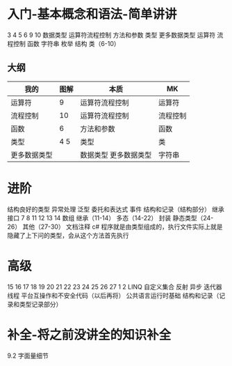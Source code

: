 # 入门-基本概念和语法-简单讲讲
3 4 5 6 9 10
数据类型 运算符流程控制 方法和参数 类型 更多数据类型
运算符 流程控制 函数 字符串 枚举 结构 类（6-10） 
## 大纲
| 我的         | 图解 | 本质                  | MK       |
| ------------ | ---- | --------------------- | -------- |
| 运算符       | 9    | 运算符流程控制        | 运算符   |
| 流程控制     | 10   | 运算符流程控制        | 流程控制 |
| 函数         | 6    | 方法和参数            | 函数     |
| 类型         | 4 5    | 类型                  | 类       |
| 更多数据类型 |      | 数据类型 更多数据类型 | 字符串         |
# 进阶
结构良好的类型 异常处理 泛型 委托和表达式 事件 结构和记录（结构部分） 继承 接口
7 8  11 12 13 14
数组 继承（11-14） 多态（14-22） 封装 静态类型（24-26） 其他（27-30）
文档注释
c# 程序就是由类型组成的，执行文件实际上就是隐藏了上下问的类型，会从这个方法首先执行
# 高级
15 16 17 18 19 20 21 22 23 24 25 26 27 1 2 
LINQ 自定义集合 反射 异步 迭代器 线程 平台互操作和不安全代码（以后再将） 公共语言运行时基础 结构和记录（记录和类型记录部分） 
# 补全-将之前没讲全的知识补全
9.2 字面量细节